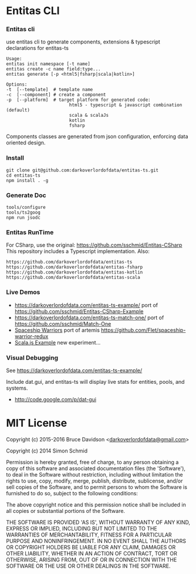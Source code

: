 # Entitas CLI

### Entitas cli
use entitas cli to generate components, extensions & typescript declarations for entitas-ts


    Usage:
    entitas init namespace [-t name]
    entitas create -c name field:type... 
    entitas generate [-p <html5|fsharp|scala|kotlin>]
    
    Options:
    -t  [--template]  # template name
    -c  [--component] # create a component
    -p  [--platform]  # target platform for generated code: 
                            html5 - typescript & javascript combination (default)
                            scala & scalaJs
                            kotlin
                            fsharp
                            

Components classes are generated from json configuration, enforcing data oriented design.

### Install

    git clone git@github.com:darkoverlordofdata/entitas-ts.git
    cd entitas-ts
    npm install . -g


### Generate Doc

    tools/configure
    tools/ts2goog
    npm run jsodc
    
    
### Entitas RunTime
For CSharp, use the original: https://github.com/sschmid/Entitas-CSharp
This repository includes a Typescript implementation. Also:

    https://github.com/darkoverlordofdata/entitas-ts
    https://github.com/darkoverlordofdata/entitas-fsharp
    https://github.com/darkoverlordofdata/entitas-kotlin
    https://github.com/darkoverlordofdata/entitas-scala


### Live Demos
* https://darkoverlordofdata.com/entitas-ts-example/
    port of https://github.com/sschmid/Entitas-CSharp-Example
* https://darkoverlordofdata.com/entitas-ts-match-one/
    port of https://github.com/sschmid/Match-One
* [Spaceship Warriors](https://darkoverlordofdata.com/entitas-ts/example.html) 
    port of artemis https://github.com/Flet/spaceship-warrior-redux
* [Scala.js Example](https://darkoverlordofdata.com/entitas-scala-js/)
    new experiment...


### Visual Debugging
See https://darkoverlordofdata.com/entitas-ts-example/

Include dat.gui, and entitas-ts will display live stats for entities, pools, and systems.
 * http://code.google.com/p/dat-gui


    
# MIT License

Copyright (c) 2015-2016 Bruce Davidson &lt;darkoverlordofdata@gmail.com&gt;

Copyright (c) 2014 Simon Schmid

Permission is hereby granted, free of charge, to any person obtaining
a copy of this software and associated documentation files (the
'Software'), to deal in the Software without restriction, including
without limitation the rights to use, copy, modify, merge, publish,
distribute, sublicense, and/or sell copies of the Software, and to
permit persons to whom the Software is furnished to do so, subject to
the following conditions:

The above copyright notice and this permission notice shall be
included in all copies or substantial portions of the Software.

THE SOFTWARE IS PROVIDED 'AS IS', WITHOUT WARRANTY OF ANY KIND,
EXPRESS OR IMPLIED, INCLUDING BUT NOT LIMITED TO THE WARRANTIES OF
MERCHANTABILITY, FITNESS FOR A PARTICULAR PURPOSE AND NONINFRINGEMENT.
IN NO EVENT SHALL THE AUTHORS OR COPYRIGHT HOLDERS BE LIABLE FOR ANY
CLAIM, DAMAGES OR OTHER LIABILITY, WHETHER IN AN ACTION OF CONTRACT,
TORT OR OTHERWISE, ARISING FROM, OUT OF OR IN CONNECTION WITH THE
SOFTWARE OR THE USE OR OTHER DEALINGS IN THE SOFTWARE.
